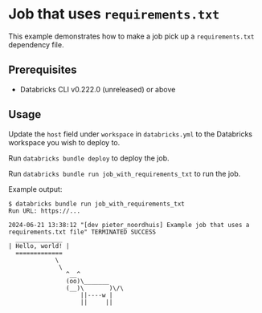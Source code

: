 # Job that uses `requirements.txt`

This example demonstrates how to make a job pick up a `requirements.txt` dependency file.

## Prerequisites

* Databricks CLI v0.222.0 (unreleased) or above

## Usage

Update the `host` field under `workspace` in `databricks.yml` to the Databricks workspace you wish to deploy to.

Run `databricks bundle deploy` to deploy the job.

Run `databricks bundle run job_with_requirements_txt` to run the job.

Example output:

```
$ databricks bundle run job_with_requirements_txt
Run URL: https://...

2024-06-21 13:38:12 "[dev pieter_noordhuis] Example job that uses a requirements.txt file" TERMINATED SUCCESS
  _____________
| Hello, world! |
  =============
             \
              \
                ^__^
                (oo)\_______
                (__)\       )\/\
                    ||----w |
                    ||     ||
```
